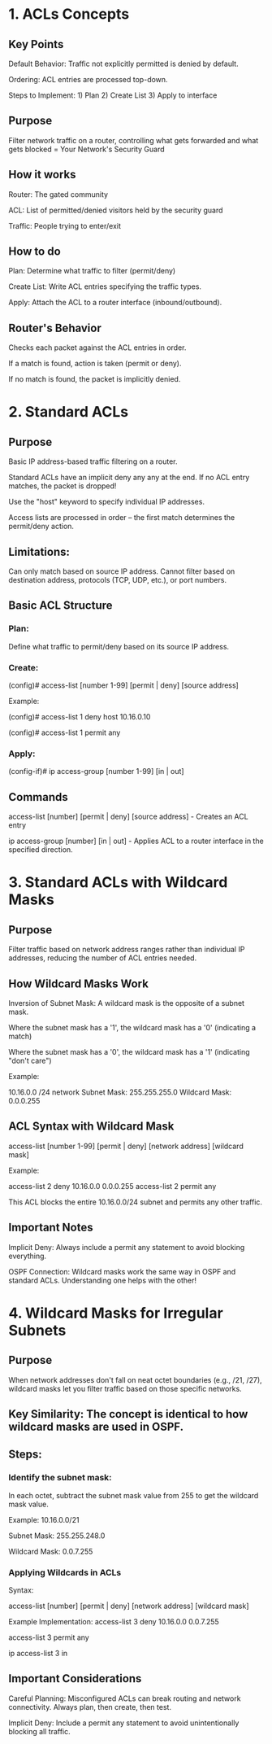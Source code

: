 # 1. ACLs Concepts
## Key Points
Default Behavior: Traffic not explicitly permitted is denied by default.

Ordering: ACL entries are processed top-down.

Steps to Implement: 1) Plan 2) Create List 3) Apply to interface

## Purpose
Filter network traffic on a router, controlling what gets forwarded and what gets blocked = Your Network's Security Guard

## How it works
Router: The gated community

ACL: List of permitted/denied visitors held by the security guard

Traffic: People trying to enter/exit

## How to do
Plan: Determine what traffic to filter (permit/deny)

Create List: Write ACL entries specifying the traffic types.

Apply: Attach the ACL to a router interface (inbound/outbound).

## Router's Behavior
Checks each packet against the ACL entries in order.

If a match is found, action is taken (permit or deny).

If no match is found, the packet is implicitly denied.


# 2. Standard ACLs

## Purpose
Basic IP address-based traffic filtering on a router.

Standard ACLs have an implicit deny any any at the end. If no ACL entry matches, the packet is dropped!

Use the "host" keyword to specify individual IP addresses.

Access lists are processed in order – the first match determines the permit/deny action.

## Limitations:

Can only match based on source IP address. Cannot filter based on destination address, protocols (TCP, UDP, etc.), or port numbers.

## Basic ACL Structure

### Plan:

Define what traffic to permit/deny based on its source IP address.

### Create:

(config)# access-list [number 1-99] [permit | deny] [source address] 

Example:

(config)# access-list 1 deny host 10.16.0.10

(config)# access-list 1 permit any 

### Apply:

(config-if)# ip access-group [number 1-99] [in | out]

## Commands

access-list [number] [permit | deny] [source address] - Creates an ACL entry

ip access-group [number] [in | out] - Applies ACL to a router interface in the specified direction.

# 3. Standard ACLs with Wildcard Masks

## Purpose
Filter traffic based on network address ranges rather than individual IP addresses, reducing the number of ACL entries needed.

## How Wildcard Masks Work

Inversion of Subnet Mask:  A wildcard mask is the opposite of a subnet mask.

Where the subnet mask has a '1', the wildcard mask has a '0' (indicating a match)

Where the subnet mask has a '0', the wildcard mask has a '1' (indicating "don't care")

Example:

10.16.0.0 /24 network
Subnet Mask: 255.255.255.0
Wildcard Mask: 0.0.0.255

## ACL Syntax with Wildcard Mask

access-list [number 1-99] [permit | deny] [network address] [wildcard mask]

Example:

access-list 2 deny 10.16.0.0 0.0.0.255 
access-list 2 permit any

This ACL blocks the entire 10.16.0.0/24 subnet and permits any other traffic.

## Important Notes
Implicit Deny: Always include a permit any statement to avoid blocking everything.

OSPF Connection: Wildcard masks work the same way in OSPF and standard ACLs. Understanding one helps with the other!

# 4. Wildcard Masks for Irregular Subnets

## Purpose
When network addresses don't fall on neat octet boundaries (e.g., /21, /27), wildcard masks let you filter traffic based on those specific networks.

## Key Similarity: The concept is identical to how wildcard masks are used in OSPF.

## Steps:

### Identify the subnet mask:
In each octet, subtract the subnet mask value from 255 to get the wildcard mask value.

Example: 10.16.0.0/21

Subnet Mask: 255.255.248.0

Wildcard Mask: 0.0.7.255

### Applying Wildcards in ACLs

Syntax:

access-list [number] [permit | deny] [network address] [wildcard mask]

Example Implementation:
access-list 3 deny 10.16.0.0 0.0.7.255

access-list 3 permit any 

ip access-list 3 in 

## Important Considerations
Careful Planning: Misconfigured ACLs can break routing and network connectivity. Always plan, then create, then test.

Implicit Deny: Include a permit any statement to avoid unintentionally blocking all traffic.
